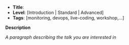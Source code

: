 * **Title**:
* **Level**: [Introduction | Standard | Advanced]
* **Tags**: [monitoring, devops, live-coding, workshop,...]


**Description**

*A paragraph describing the talk you are interested in*
